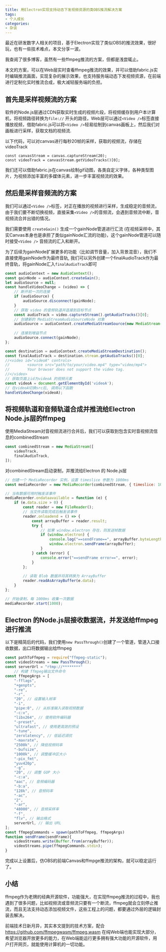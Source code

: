 ```yaml
---
title: 用Electron实现支持动态下发视频资源的类OBS推流解决方案
tags:
- 个人成长
categories:
- 杂谈
---
```



最近在研发数字人相关的项目，基于Electron实现了类似OBS的推流效果，很好玩，也有一些技术难点，本文分享一波。

我查阅了很多博客，虽然有一些ffmpeg推流的方案，但都是浅尝辄止。

本文的方案，可以在Web层实时查看ffmpeg推流的效果，并可以借助fabric.js实时编辑推流画面，实现复杂的展示效果，也支持服务端动态下发视频资源，在前端进行定制化实时推流合成，极大减轻服务端的负担。

## 首先是采样视频流的方案

软件的Node.js层通过CDN获取实时生成的视频片段，将视频缓存到用户本计算机，将视频路径转换为`file://` 开头的路径，Web层可以通过`<Video />`标签直接播放视频，借助fabric.js可以将`<Video />`轻易绘制到canvas画板上，然后我们对画板进行采样，获取文档的视频流.

以下代码，可以对canvas进行每秒20帧的采样，获取的视频流，存储在videoTrack 

```
const canvasStream = canvas.captureStream(20);
const videoTrack = canvasStream.getVideoTracks()[0];
```

我们还可以借助fabric.js在canvas绘制gif动图，各类自定义字体，各种类型图片，为视频添加丰富的多媒体元素，进一步丰富视频流的效果。


## 然后是采样音频流的方案

我们可以通过`<Video />`标签，对正在播放的视频进行采样，生成稳定的音频流，由于我们要不断切换视频，直接采集`<Video />`的音频流，会遇到音频流中断，音视频流合并出错的情况。

我们需要使用 `createGain()` 生成一个gainNode管道进行汇流 (在视频采样中，其实Canvas本身也是承担了类似gainNode汇流的功能)，这个gainNode管道可以随时接受`<Video />` 音频流的汇入和断开。

为了后续为gainNode扩展更多的功能（比如调节音量，加入背景混音），我们不直接使用gainNode作为最终音轨, 我们可以另外创建一个finalAudioTrack作为最终音轨，将gainNode汇入`finalAudioTrack`即可


```javascript
const audioContext = new AudioContext();
const gainNode = audioContext.createGain();
let audioSource = null;
const handleVideoChange = (video) => {
    // 断开前一次的连接
    if (audioSource) {
        audioSource.disconnect(gainNode);
    }
    // 获取 video 的音频轨道并连接到目标节点
    const audioTrack = video.captureStream().getAudioTracks()[0];
    // 创建新的 MediaStreamAudioSourceNode 对象
    audioSource = audioContext.createMediaStreamSource(new MediaStream([audioTrack]));
    
    // 连接到增益节点
    audioSource.connect(gainNode);
};

const destination = audioContext.createMediaStreamDestination();
const finalAudioTrack = destination.stream.getAudioTracks()[0];
//<video id="videoA" controls>
//        <source src="path/to/your/video.mp4" type="video/mp4">
//        Your browser does not support the video tag.
//</video> 
// 获取页面上id为videoA 的视频元素 
const videoA = document.getElementById('videoA');
// 在videoA切换src后, 调用以下函数
handleVideoChange(videoA);
```



## 将视频轨道和音频轨道合成并推流给Electron Node.js层的ffmpeg

使用MediaStream对音视频流进行合并后，我们可以获取到包含实时音视频流信息的combinedStream

```javascript
const combinedStream = new MediaStream([
    videoTrack,
    finalAudioTrack,
]);
```

对combinedStream启动录制，并推流给Electron 的 Node.js层

```javascript
// 创建一个 MediaRecorder 实例，设置 timeslice 参数为 1000ms
const mediaRecorder = new MediaRecorder(combinedStream, { timeslice: 1000 });

// 当有数据可用时触发该事件
mediaRecorder.ondataavailable = function (e) {
    if (e.data.size > 0) {
        const reader = new FileReader();
        // 当文件读取完成后触发该事件
        reader.onloadend = () => {
            const arrayBuffer = reader.result;
            try {
                // 如果 window.electron 存在，则发送帧数据
                if (window.electron) {
                    console.log("==sendFrame==", arrayBuffer.byteLength);
                    window.electron.sendFrame(arrayBuffer);
                }
            } catch (error) {
                console.error("==sendFrame error==", error);
            }
        };
        
        // 读取 Blob 数据并将其转换为 ArrayBuffer
        reader.readAsArrayBuffer(e.data);
    }
};

// 开始录制，每 1000ms 收集一次数据
mediaRecorder.start(1000);
```


## Electron 的Node.js层接收数据流，并发送给ffmpeg进行推流

以下是精简后的代码，我们使用`new PassThrough()`创建了一个管道，管道入口接收数据，出口将数据输出给ffmpeg

```javascript
const pathToFfmpeg = require("ffmpeg-static");
const videoStreams = new PassThrough();
const serverUrl = "rtmp://********"
    // 构建 ffmpeg输出文件命令
const ffmpegArgs = [
    "-fflags",
    "+genpts",
    "-re",
    "-r",
    "20", // 设置输入帧率
    "-i",
    "pipe:0", // 从标准输入读取视频数据
    "-c:v",
    "libx264", // 使用软件编码器
    "-preset",
    "ultrafast", // 使用更高效的预设
    "-tune",
    "zerolatency", // 低延迟调优
    "-maxrate",
    "2500k", // 降低视频码率
    "-bufsize",
    "1000k", // 调整缓冲区大小
    "-pix_fmt",
    "yuv420p",
    "-g",
    "20", // 调整 GOP 大小
    "-c:a",
    "aac", // 音频编码器
    "-b:a",
    "128k", // 音频码率
    "-ac",
    "2",
    "-ar",
    "48000", // 音频采样率
    "-f",
    "flv", // 输出格式
    serverUrl, // 输出 URL
];
const ffmpegCommands = spawn(pathToFfmpeg, ffmpegArgs)
function sendFrame(sendFrame){
    videoStreams.write(Buffer.from(arrayBuffer));
    videoStreams.pipe(ffmpegCommands.stdin);
}
```


完成以上设置后，仿OBS的前端Canvas和ffmpge推流的架构，就可以稳定运行了。


## 小结

ffmpeg作为老牌的经典开源软件，功能强大，在实现ffmpeg推流的过程中，我也遇到了很多问题，比如视频流或音频流只要有一个断流，ffmpeg就会立刻停止推流，而且无法支持动态添加视频文件，这些工程上的问题，都要通过外层的逻辑封装去解决。

前端技术日新月异，其实本文提到的技术方案，配合 https://github.com/ffmpegwasm/ffmpeg.wasm 在纯Web端也能实现大部分，希望浏览器开放更多的能力，在Web端能运行更多拥有强大功能的开源软件，用户打开网页，就能使用计算机的一切功能。